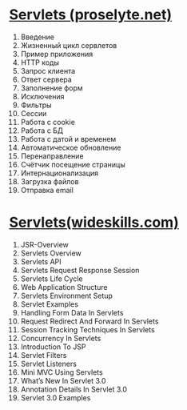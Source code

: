<a href ="http://proselyte.net/tutorials/servlets/">Servlets (proselyte.net)</a>
===============================
1. Введение
2. Жизненный цикл сервлетов
3. Пример приложения
4. HTTP коды
5. Запрос клиента
6. Ответ сервера
7. Заполнение форм
8. Исключения
9. Фильтры
10. Сессии
11. Работа с cookie
12. Работа с БД
13. Работа с датой и временем
14. Автоматическое обновление
15. Перенаправление
16. Счётчик посещение страницы
17. Интернационализация
18. Загрузка файлов
19. Отправка email

<a href ="http://www.wideskills.com/servlets-tutorial">Servlets(wideskills.com)</a>
====================================================================================
01. JSR-Overview
02. Servlets Overview
03. Servlets API
04. Servlets Request Response Session
05. Servlets Life Cycle
06. Web Application Structure
07. Servlets Environment Setup
08. Servlet Examples
09. Handling Form Data In Servlets
10. Request Redirect And Forward In Servlets
11. Session Tracking Techniques In Servlets
12. Concurrency In Servlets
13. Introduction To JSP
14. Servlet Filters
15. Servlet Listeners
16. Mini MVC Using Servlets
17. What’s New In Servlet 3.0
18. Annotation Details In Servlet 3.0
19. Servlet 3.0 Examples